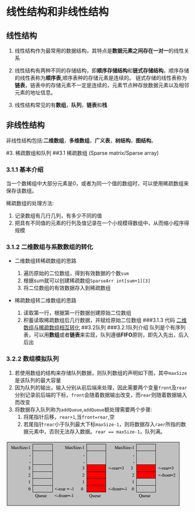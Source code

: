 # 线性结构和非线性结构
## 线性结构
1. 线性结构作为最常用的数据结构，其特点是**数据元素之间存在一对一**的线性关系

2. 线性结构有两种不同的存储结构，即**顺序存储结构**和**链式存储结构**。顺序存储的线性表称为**顺序表**,顺序表种的存储元素是连续的。
链式存储的线性表称为**链表**，链表中的存储元素不一定是连续的，元素节点种存放数据元素以及相邻元素的地址信息。

3. 线性结构常见的有**数组**，**队列**，**链表**和**栈**

## 非线性结构
非线性结构包括:**二维数组**，**多维数组**，**广义表**，**树结构**，**图结构**。

#3. 稀疏数组和队列
##3.1 稀疏数组 (Sparse matrix/Sparse array)
### 3.1.1 基本介绍
当一个数稀组中大部分元素是0，或者为同一个值的数组时，可以使用稀疏数组来保存该数组。

稀疏数组的处理方法:

1. 记录数组有几行几列，有多少不同的值
2. 把具有不同值的元素的行列及值记录在一个小规模得数组中，从而缩小程序得规模
### 3.1.2 二维数组与系数数组的转化
* 二维数组转稀疏数组的思路
  1. 遍历原始的二位数组，得到有效数据的个数`sum`
  2. 根据sum就可以创建稀疏数组`SparseArr int[sum+1][3]`
  3. 将二位数组的有效数据存入到稀疏数组

* 稀疏数组转二维数组的思路
  1. 读取第一行，根据第一行数据创建原始二位数组
  2. 积蓄读取稀疏数组后几行数据，并赋给原始二位数组
###3.1.3 代码
[二维数组与稀疏数组相互转化](com/yijie/sparsearray/SparseArray.java)
##3.2队列
###3.2.1队列介绍
队列是个有序列表，可以用**数组**或者**链表**来实现，队列遵循**FIFO**原则，即先入先出，后入后出

### 3.2.2 数组模拟队列
1. 若使用数组的结构来存储队列数据，则队列数组的声明如下图，其中`maxSize`是该队列的最大容量
2. 因为队列的输出，输入分别从前后端来处理，因此需要两个变量`front`及`rear`分别记录前后端的下标，`front`会随着数据输出改变，而`rear`则随着数据输入而改变 
3. 将数据存入队列称为`addQueue`,`addQueue`额处理需要两个步骤:
   1. 将尾指针后移，`rear+1`,当`front=rear`,空
   2. 若尾指针`rear`小于队列最大下标`maxSize-1`，则将数据存入`raer`所指的数据元素中，否则无法存入数据。`rear == maxSize-1`，队列满。


![Example of queue](image/Queue.png "Queue")


